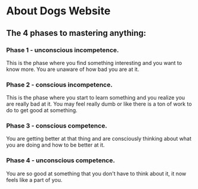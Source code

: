 # About Dogs Website

## The 4 phases to mastering anything:

### Phase 1 - unconscious incompetence.

This is the phase where you find something interesting and you want to know more.   You are unaware of how bad you are at it.

### Phase 2 - conscious incompetence.

This is the phase where you start to learn something and you realize you are really bad at it.  You may feel really dumb or like there is a ton of work to do to get good at something.

### Phase 3 - conscious competence.

You are getting better at that thing and are consciously thinking about what you are doing and how to be better at it.

### Phase 4 - unconscious competence.

You are so good at something that you don't have to think about it, it now feels like a part of you.
